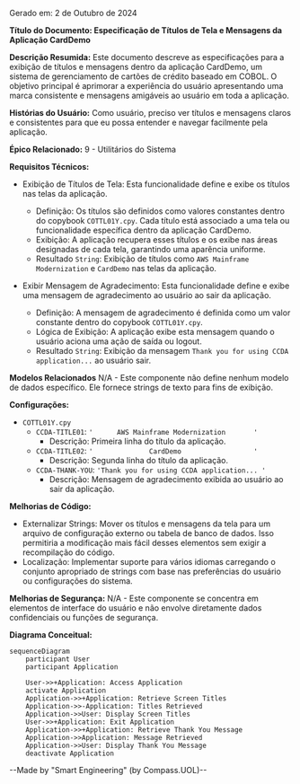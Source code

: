 Gerado em: 2 de Outubro de 2024

**Título do Documento: Especificação de Títulos de Tela e Mensagens da Aplicação CardDemo**

**Descrição Resumida:**
Este documento descreve as especificações para a exibição de títulos e mensagens dentro da aplicação CardDemo, um sistema de gerenciamento de cartões de crédito baseado em COBOL. O objetivo principal é aprimorar a experiência do usuário apresentando uma marca consistente e mensagens amigáveis ao usuário em toda a aplicação.

**Histórias do Usuário:**
Como usuário, preciso ver títulos e mensagens claros e consistentes para que eu possa entender e navegar facilmente pela aplicação.

**Épico Relacionado:** 9 - Utilitários do Sistema

**Requisitos Técnicos:**

- Exibição de Títulos de Tela: Esta funcionalidade define e exibe os títulos nas telas da aplicação.
  - Definição: Os títulos são definidos como valores constantes dentro do copybook `COTTL01Y.cpy`. Cada título está associado a uma tela ou funcionalidade específica dentro da aplicação CardDemo.
  - Exibição: A aplicação recupera esses títulos e os exibe nas áreas designadas de cada tela, garantindo uma aparência uniforme.
  - Resultado `String`: Exibição de títulos como `AWS Mainframe Modernization` e `CardDemo` nas telas da aplicação.

- Exibir Mensagem de Agradecimento: Esta funcionalidade define e exibe uma mensagem de agradecimento ao usuário ao sair da aplicação.
  - Definição: A mensagem de agradecimento é definida como um valor constante dentro do copybook `COTTL01Y.cpy`.
  - Lógica de Exibição: A aplicação exibe esta mensagem quando o usuário aciona uma ação de saída ou logout.
  - Resultado `String`: Exibição da mensagem `Thank you for using CCDA application...` ao usuário sair.

**Modelos Relacionados**
N/A - Este componente não define nenhum modelo de dados específico. Ele fornece strings de texto para fins de exibição.

**Configurações:**

- `COTTL01Y.cpy`
  - `CCDA-TITLE01`: `'      AWS Mainframe Modernization       '`
	- Descrição: Primeira linha do título da aplicação.
  - `CCDA-TITLE02`: `'              CardDemo                  '`
	- Descrição: Segunda linha do título da aplicação.
  - `CCDA-THANK-YOU`: `'Thank you for using CCDA application... '`
	- Descrição: Mensagem de agradecimento exibida ao usuário ao sair da aplicação.

**Melhorias de Código:**

- Externalizar Strings: Mover os títulos e mensagens da tela para um arquivo de configuração externo ou tabela de banco de dados. Isso permitiria a modificação mais fácil desses elementos sem exigir a recompilação do código.
- Localização: Implementar suporte para vários idiomas carregando o conjunto apropriado de strings com base nas preferências do usuário ou configurações do sistema.

**Melhorias de Segurança:**
N/A - Este componente se concentra em elementos de interface do usuário e não envolve diretamente dados confidenciais ou funções de segurança.

**Diagrama Conceitual:**

```mermaid
sequenceDiagram
    participant User
    participant Application

    User->>+Application: Access Application
    activate Application
    Application->>+Application: Retrieve Screen Titles
    Application->>-Application: Titles Retrieved
    Application->>User: Display Screen Titles
    User->>+Application: Exit Application
    Application->>+Application: Retrieve Thank You Message
    Application->>Application: Message Retrieved
    Application->>User: Display Thank You Message
    deactivate Application
```

--Made by "Smart Engineering" (by Compass.UOL)--
